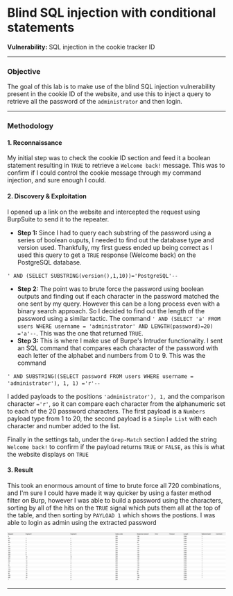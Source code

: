 # Blind SQL injection with conditional statements

**Vulnerability:** SQL injection in the cookie tracker ID

---

### Objective
The goal of this lab is to make use of the blind SQL injection vulnerability present in the cookie ID of the website, and use this to inject a query to retrieve all the password of the `administrator` and then login.

---

### Methodology

#### 1. Reconnaissance
My initial step was to check the cookie ID section and feed it a boolean statement resulting in `TRUE` to retrieve a `Welcome back!` message. This was to confirm if I could control the cookie message through my command injection, and sure enough I could.

#### 2. Discovery & Exploitation
I opened up a link on the website and intercepted the request using BurpSuite to send it to the repeater.

*   **Step 1:** Since I had to query each substring of the password using a series of boolean ouputs, I needed to find out the database type and version used. 
Thankfully, my first guess ended up being correct as I used this query to get a `TRUE` response (Welcome back) on the PostgreSQL database.

```
' AND (SELECT SUBSTRING(version(),1,10))='PostgreSQL'--
```

*   **Step 2:** The point was to brute force the password using boolean outputs and finding out if each character in the password matched the one sent by my query. However this can be a long process even with a binary search approach. So I decided to find out the length of the password using a similar tactic. The command `' AND (SELECT 'a' FROM users WHERE username = 'administrator' AND LENGTH(password)=20) ='a'--`. This was the one that returned `TRUE`.
*   **Step 3:** This is where I make use of Burpe's Intruder functionality. I sent an SQL command that compares each character of the password with each letter of the alphabet and numbers from 0 to 9. This was the command
```
' AND SUBSTRING((SELECT password FROM users WHERE username = 'administrator'), 1, 1) ='r'--
```
I added payloads to the positions `'administrator'), 1,` and the comparison character `='r'`, so it can compare each character from the alphanumeric set to each of the 20 password characters. The first payload is a `Numbers` payload type from 1 to 20, the second payload is a `Simple List` with each character and number added to the list. 

Finally in the settings tab, under the `Grep-Match` section I added the string `Welcome back!` to confirm if the payload returns `TRUE` or `FALSE`, as this is what the website displays on `TRUE`

#### 3. Result
This took an enormous amount of time to brute force all 720 combinations, and I'm sure I could have made it way quicker by using a faster method filter on Burp, however I was able to build a password using the characters, sorting by all of the hits on the `TRUE` signal which puts them all at the top of the table, and then sorting by `PAYLOAD 1` which shows the postions.
I was able to login as admin using the extracted password

![Screenshot of the table](img/brute_force.png)

---


